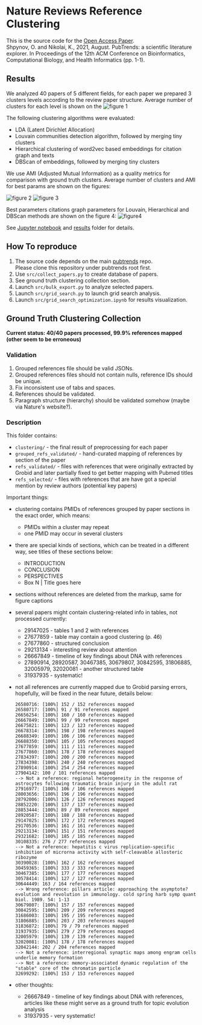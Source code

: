 # Nature Reviews Reference Clustering

This is the source code for the [Open Access Paper](https://doi.org/10.1145/3459930.3469501). \
Shpynov, O. and Nikolai, K., 2021, August. PubTrends: a scientific literature explorer. In Proceedings of the 12th ACM Conference on Bioinformatics, Computational Biology, and Health Informatics (pp. 1-1).


## Results

We analyzed 40 papers of 5 different fields, for each paper we prepared 3 clusters levels according to the review paper structure. Average number of clusters for each level is shown on the ![figure 1](results/grid_search_2021_11_02_ground_truth_clusters.png?raw=true "Figure1. Nature Review clusters")

The following clustering algorithms were evaluated:
* LDA (Latent Dirichlet Allocation)
* Louvain communities detection algorithm, followed by merging tiny clusters
* Hierarchical clustering of word2vec based embeddings for citation graph and texts
* DBScan of embeddings, followed by merging tiny clusters

We use AMI (Adjusted Mutual Information) as a quality metrics for comparison with ground truth clusters.
Average number of clusters and AMI for best params are shown on the figures:

![figure 2](results/grid_search_2021_11_02_best_clusters_number.png?raw=true "Figure2. Average number of clusters")
![figure 3](results/grid_search_2021_11_02_best_adjusted_mutual_information.png?raw=true "Figure3. Average AMI")

Best parameters citations graph parameters for Louvain, Hierarchical and DBScan methods are shown on the figure 4:
![figure4](results/grid_search_2021_11_02_params.png?raw=true "Figure4. Best citations graph params")

See [Jupyter notebook](src/grid_search_optimization.ipynb) and [results](results) folder for details.

## How To reproduce 

1. The source code depends on the main [pubtrends](https://github.com/JetBrains-Research/pubtrends) repo. \
   Please clone this repository under pubtrends root first.
2. Use `src/collect_papers.py` to create database of papers. 
3. See ground truth clustering collection section.
4. Launch `src/bulk_export.py` to analyze selected papers.
5. Launch `src/grid_search.py` to launch grid search analysis.
6. Launch `src/grid_search_optimization.ipynb` for results visualization.

## Ground Truth Clustering Collection

**Current status: 40/40 papers processed, 99.9% references mapped (other seem to be erroneous)**

### Validation

1. Grouped references file should be valid JSONs.
2. Grouped references files should not contain nulls, reference IDs should be unique.
3. Fix inconsistent use of tabs and spaces.
4. References should be validated.
5. Paragraph structure (hierarchy) should be validated somehow (maybe via Nature's website?).

### Description

This folder contains:
* `clustering/` - the final result of preprocessing for each paper
* `grouped_refs_validated/` - hand-curated mapping of references by section of the paper
* `refs_validated/` - files with references that were originally extracted by Grobid and later partially fixed to get better mapping with Pubmed titles
* `refs_selected/` - files with references that are have got a special mention by review authors (potential key papers)
 
Important things:
 * clustering contains PMIDs of references grouped by paper sections in the exact order, which means:
   * PMIDs within a cluster may repeat
   * one PMID may occur in several clusters
 * there are special kinds of sections, which can be treated in a different way, see titles of these sections below:
   * INTRODUCTION
   * CONCLUSION
   * PERSPECTIVES
   * Box N | Title goes here
 * sections without references are deleted from the markup, same for figure captions
 * several papers might contain clustering-related info in tables, not processed currently:
   * 29147025 - tables 1 and 2 with references
   * 27677859 - table may contain a good clustering (p. 46)
   * 27677860 - structured conclusion
   * 29213134 - interesting review about attention
   * 26667849 - timeline of key findings about DNA with references
   * 27890914, 28920587, 30467385, 30679807, 30842595, 31806885, 32005979, 32020081 - another structured table
   * 31937935 - systematic!
 * not all references are currently mapped due to Grobid parsing errors, hopefully, will be fixed in the near future, details below:

	```
	26580716: [100%] 152 / 152 references mapped
	26580717: [100%] 91 / 91 references mapped
	26656254: [100%] 160 / 160 references mapped
	26667849: [100%] 99 / 99 references mapped
	26675821: [100%] 123 / 123 references mapped
	26678314: [100%] 198 / 198 references mapped
	26688349: [100%] 106 / 106 references mapped
	26688350: [100%] 105 / 105 references mapped
	27677859: [100%] 111 / 111 references mapped
	27677860: [100%] 178 / 178 references mapped
	27834397: [100%] 200 / 200 references mapped
	27834398: [100%] 240 / 240 references mapped
	27890914: [100%] 254 / 254 references mapped
	27904142: 100 / 101 references mapped
	--> Not a reference: regional heterogeneity in the response of astrocytes following traumatic brain injury in the adult rat
	27916977: [100%] 106 / 106 references mapped
	28003656: [100%] 196 / 196 references mapped
	28792006: [100%] 126 / 126 references mapped
	28852220: [100%] 137 / 137 references mapped
	28853444: [100%] 89 / 89 references mapped
	28920587: [100%] 188 / 188 references mapped
	29147025: [100%] 172 / 172 references mapped
	29170536: [100%] 161 / 161 references mapped
	29213134: [100%] 151 / 151 references mapped
	29321682: [100%] 185 / 185 references mapped
	30108335: 276 / 277 references mapped
	--> Not a reference: hepatitis c virus replication-specific inhibition of microrna activity with self-cleavable allosteric ribozyme
	30390028: [100%] 162 / 162 references mapped
	30459365: [100%] 333 / 333 references mapped
	30467385: [100%] 177 / 177 references mapped
	30578414: [100%] 127 / 127 references mapped
	30644449: 163 / 164 references mapped
	--> Wrong reference: pillars article: approaching the asymptote? evolution and revolution in immunology. cold spring harb symp quant biol. 1989. 54: 1-13
	30679807: [100%] 157 / 157 references mapped
	30842595: [100%] 209 / 209 references mapped
	31686003: [100%] 195 / 195 references mapped
	31806885: [100%] 203 / 203 references mapped
	31836872: [100%] 79 / 79 references mapped
	31937935: [100%] 279 / 279 references mapped
	32005979: [100%] 139 / 139 references mapped
	32020081: [100%] 178 / 178 references mapped
	32042144: 202 / 204 references mapped
	--> Not a reference: interregional synaptic maps among engram cells underlie memory formation
	--> Not a reference: memory-associated dynamic regulation of the "stable" core of the chromatin particle
	32699292: [100%] 153 / 153 references mapped
	```
  
  * other thoughts:
    * 26667849 - timeline of key findings about DNA with references, articles like these might serve as a ground truth for topic evolution analysis
    * 31937935 - very systematic!
